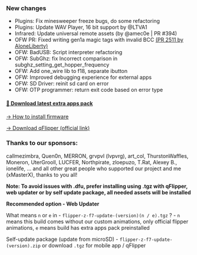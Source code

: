 ### New changes
* Plugins: Fix minesweeper freeze bugs, do some refactoring
* Plugins: Update WAV Player, 16 bit support by @LTVA1
* Infrared: Update universal remote assets (by @amec0e | PR #394)
* OFW PR: Fixed writing gen1a magic tags with invalid BCC [(PR 2511 by AloneLiberty)](https://github.com/AloneLiberty/flipperzero-firmware/tree/nfc-magic-write-fix)
* OFW: BadUSB: Script interpreter refactoring
* OFW: SubGhz: fix Incorrect comparison in subghz_setting_get_hopper_frequency
* OFW: Add one_wire lib to f18, separate ibutton
* OFW: Improved debugging experience for external apps
* OFW: SD Driver: reinit sd card on error
* OFW: OTP programmer: return exit code based on error type

#### [🎲 Download latest extra apps pack](https://github.com/xMasterX/unleashed-extra-pack/archive/refs/heads/main.zip)

[-> How to install firmware](https://github.com/DarkFlippers/unleashed-firmware/blob/dev/documentation/HowToInstall.md)

[-> Download qFlipper (official link)](https://flipperzero.one/update)

### Thanks to our sponsors:
callmezimbra, Quen0n, MERRON, grvpvl (lvpvrg), art_col, ThurstonWaffles, Moneron, UterGrooll, LUCFER, Northpirate, zloepuzo, T.Rat, Alexey B., ionelife, ...
and all other great people who supported our project and me (xMasterX), thanks to you all!

**Note: To avoid issues with .dfu, prefer installing using .tgz with qFlipper, web updater or by self update package, all needed assets will be installed**

**Recommended option - Web Updater**

What means `n` or `e` in - `flipper-z-f7-update-(version)(n / e).tgz` ? - `n` means this build comes without our custom animations, only official flipper animations, 
`e` means build has extra apps pack preinstalled

Self-update package (update from microSD) - `flipper-z-f7-update-(version).zip` or download `.tgz` for mobile app / qFlipper


